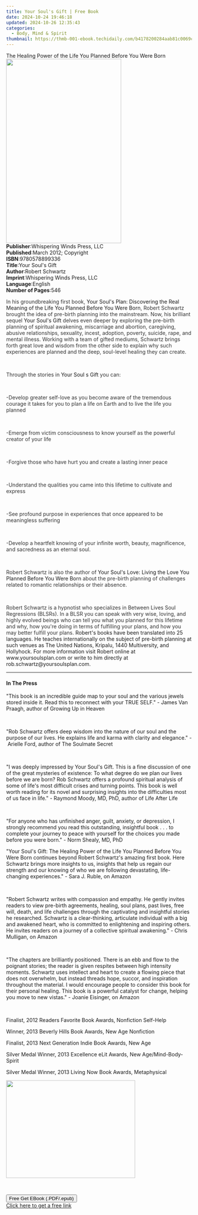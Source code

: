 ```yaml
---
title: Your Soul's Gift | Free Book
date: 2024-10-24 19:46:18
updated: 2024-10-26 12:35:43
categories:
  - Body, Mind & Spirit
thumbnail: https://thmb-001-ebook.techidaily.com/b4178200284aab81c0069c72d72e5b6efa6032bf3c5ddbc0e90953ad0dfa571d.jpg
---
```

<main id="book-container">
  <div class="flex flex-col">
    <div class="book-brief flex-1 py-6 px-4 sm:p-6 md:py-10 md:px-8">
      <!-- brief-->
      <div class="book-brief-main">
        The Healing Power of the Life You Planned Before You Were Born
      </div>
    </div>
    <div
      class="book-meta-info flex-1 grid gap-4 col-start-1 col-end-3 row-start-1 sm:mb-6 sm:grid-cols-4 lg:gap-6 lg:col-start-2 lg:row-end-6 lg:row-span-6 lg:mb-0"
    >
      <div
        class="book-meta-info-left place-content-center mt-4 p-4 text-sm leading-6 col-start-2 col-span-2 dark:text-slate-400"
      >
        <img
          class="w-full h-500 object-cover rounded-lg sm:h-255 sm:col-span-2 lg:col-span-full"
          src="https://img-001-ebook.techidaily.com/ce41e58a3680ee01a4314b330b9940c24d362746e998087e79c96b66d2a113c5.jpg"
          alt=""
          width="312"
          height="500"
        />
      </div>
      <div
        class="book-meta-info-right mt-2 col-start-1 row-start-2 col-span-3 self-center"
      >
        <!-- meta data  -->
        <div class="flex flex-col px-4 md:px-8">
          <div class="flex-1">
            <strong>Publisher</strong>:<span class="px-2"
              >Whispering Winds Press, LLC</span
            >
          </div>
          <div class="flex-1">
            <strong>Published</strong>:<span class="px-2"
              >March 2012; Copyright</span
            >
          </div>
          <div class="flex-1">
            <strong>ISBN</strong>:<span class="px-2">9780578899336</span>
          </div>
          <div class="flex-1">
            <strong>Title</strong>:<span class="px-2"
              >Your Soul&#39;s Gift</span
            >
          </div>
          <div class="flex-1">
            <strong>Author</strong>:<span class="px-2">Robert Schwartz</span>
          </div>
          <div class="flex-1">
            <strong>Imprint</strong>:<span class="px-2"
              >Whispering Winds Press, LLC</span
            >
          </div>
          <div class="flex-1">
            <strong>Language</strong>:<span class="px-2">English</span>
          </div>
          <div class="flex-1">
            <strong>Number of Pages</strong>:<span class="px-2">546</span>
          </div>
        </div>
      </div>
    </div>
    <div class="book-description flex-1 py-6 px-4 sm:p-6 md:py-10 md:px-8">
      <div class="book-description-main">
        <div accordion-content="" id="description">
          <p>
            <span style="color: rgb(51, 51, 51)"
              >In his groundbreaking first book, </span
            >Your Soul's Plan: Discovering the Real Meaning of the Life You
            Planned Before You Were Born<span style="color: rgb(51, 51, 51)"
              >, Robert Schwartz brought the idea of pre-birth planning into the
              mainstream. Now, his brilliant sequel </span
            >Your Soul's Gift
            <span style="color: rgb(51, 51, 51)"
              >delves even deeper by exploring the pre-birth planning of
              spiritual awakening, miscarriage and abortion, caregiving, abusive
              relationships, sexuality, incest, adoption, poverty, suicide,
              rape, and mental illness. Working with a team of gifted mediums,
              Schwartz brings forth great love and wisdom from the other side to
              explain why such experiences are planned and the deep, soul-level
              healing they can create.</span
            >
          </p>
          <p><br /></p>
          <p>
            <span style="color: rgb(51, 51, 51)">Through the stories in </span
            >Your Soul s Gift
            <span style="color: rgb(51, 51, 51)">you can:</span>
          </p>
          <p><br /></p>
          <p>
            <span style="color: rgb(51, 51, 51)"
              >-Develop greater self-love as you become aware of the tremendous
              courage it takes for you to plan a life on Earth and to live the
              life you planned</span
            >
          </p>
          <p><br /></p>
          <p>
            <span style="color: rgb(51, 51, 51)"
              >-Emerge from victim consciousness to know yourself as the
              powerful creator of your life</span
            >
          </p>
          <p><br /></p>
          <p>
            <span style="color: rgb(51, 51, 51)"
              >-Forgive those who have hurt you and create a lasting inner
              peace</span
            >
          </p>
          <p><br /></p>
          <p>
            <span style="color: rgb(51, 51, 51)"
              >-Understand the qualities you came into this lifetime to
              cultivate and express</span
            >
          </p>
          <p><br /></p>
          <p>
            <span style="color: rgb(51, 51, 51)"
              >-See profound purpose in experiences that once appeared to be
              meaningless suffering</span
            >
          </p>
          <p><br /></p>
          <p>
            <span style="color: rgb(51, 51, 51)"
              >-Develop a heartfelt knowing of your infinite worth, beauty,
              magnificence, and sacredness as an eternal soul.</span
            >
          </p>
          <p><br /></p>
          <p>
            <span style="color: rgb(51, 51, 51)"
              >Robert Schwartz is also the author of </span
            >Your Soul's Love: Living the Love You Planned Before You Were
            Born<span style="color: rgb(51, 51, 51)">
              about the pre-birth planning of challenges related to romantic
              relationships or their absence.</span
            >
          </p>
          <p><br /></p>
          <p>
            <span style="color: rgb(51, 51, 51)"
              >Robert Schwartz is a hypnotist who specializes in Between Lives
              Soul Regressions (BLSRs). In a BLSR you can speak with very wise,
              loving, and highly evolved beings who can tell you what you
              planned for this lifetime and why, how you're doing in terms of
              fulfilling your plans, and how you may better fulfill your plans. </span
            >Robert's books have been translated into 25 languages. He teaches
            internationally on the subject of pre-birth planning at such venues
            as The United Nations, Kripalu, 1440 Multiversity, and Hollyhock.
            For more information visit Robert online at www.yoursoulsplan.com or
            write to him directly at rob.schwartz@yoursoulsplan.com.
          </p>
        </div>
        <div class="accordion-fader"></div>
      </div>
    </div>
    <div class="book-excerpts flex-1 py-6 px-4 sm:p-6 md:py-10 md:px-8">
      <!-- excerpts-->
      <div class="book-excerpts-main">
        <hr />
        <h4 class="placeholder placeholder-heading">
          <span>In The Press</span>
        </h4>
        <p></p>
        <p>
          "This book is an incredible guide map to your soul and the various
          jewels stored inside it. Read this to reconnect with your TRUE SELF."
          -&nbsp;James Van Praagh, author of&nbsp;Growing Up in Heaven
        </p>
        <p><br /></p>
        <p>
          "Rob Schwartz offers deep wisdom into the nature of our soul and the
          purpose of our lives. He explains life and karma with clarity and
          elegance." -&nbsp;Arielle Ford, author of&nbsp;The Soulmate Secret
        </p>
        <p><br /></p>
        <p>
          "I was deeply impressed by Your Soul's Gift. This is a fine discussion
          of one of the great mysteries of existence: To what degree do we plan
          our lives before we are born? Rob Schwartz offers a profound spiritual
          analysis of some of life's most difficult crises and turning points.
          This book is well worth reading for its novel and surprising insights
          into the difficulties most of us face in life." -&nbsp;Raymond Moody,
          MD, PhD, author of&nbsp;Life After Life
        </p>
        <p><br /></p>
        <p>
          "For anyone who has unfinished anger, guilt, anxiety, or depression, I
          strongly recommend you read this outstanding, insightful book . . . to
          complete your journey to peace with yourself for the choices you made
          before you were born." -&nbsp;Norm Shealy, MD, PhD
        </p>
        <p>
          "Your Soul's Gift: The Healing Power of the Life You Planned Before
          You Were Born continues beyond Robert Schwartz's amazing first book.
          Here Schwartz brings more insights to us, insights that help us regain
          our strength and our knowing of who we are following devastating,
          life-changing experiences." - Sara J. Ruble, on Amazon
        </p>
        <p><br /></p>
        <p>
          "Robert Schwartz writes with compassion and empathy. He gently invites
          readers to view pre-birth agreements, healing, soul plans, past lives,
          free will, death, and life challenges through the captivating and
          insightful stories he researched. Schwartz is a clear-thinking,
          articulate individual with a big and awakened heart, who is committed
          to enlightening and inspiring others. He invites readers on a journey
          of a collective spiritual awakening."&nbsp;-&nbsp;Chris Mulligan, on
          Amazon
        </p>
        <p><br /></p>
        <p>
          "The chapters are brilliantly positioned. There is an ebb and flow to
          the poignant stories; the reader is given respites between high
          intensity moments. Schwartz uses intellect and heart to create a
          flowing piece that does not overwhelm, but instead threads hope,
          succor, and inspiration throughout the material. I would encourage
          people to consider this book for their personal healing. This book is
          a powerful catalyst for change, helping you move to new vistas." -
          Joanie Eisinger, on Amazon
        </p>
        <p><br /></p>
        <p>Finalist, 2012 Readers Favorite Book Awards, Nonfiction Self-Help</p>
        <p>Winner, 2013 Beverly Hills Book Awards, New Age Nonfiction</p>
        <p>Finalist, 2013 Next Generation Indie Book Awards, New Age</p>
        <p>
          Silver Medal Winner, 2013 Excellence eLit Awards, New
          Age/Mind-Body-Spirit
        </p>
        <p>Silver Medal Winner, 2013 Living Now Book Awards, Metaphysical</p>
        <p>
          <img
            src="https://yoursoulsplan.com/images/award.jpg"
            height="265"
            width="350"
          />
        </p>
        <p><br /></p>
        <p></p>
      </div>
    </div>
    <div
      class="book-about-author flex-1 py-6 px-4 sm:p-6 md:py-10 md:px-8"
    ></div>
    <div class="book-free-get flex-1 py-6 px-4 sm:p-6 md:py-10 md:px-8">
      <button
        id="btn-free-get"
        class="bg-blue-500 hover:bg-blue-700 text-white font-bold py-2 px-4 rounded"
      >
        Free Get EBook (.PDF/.epub)
      </button>
      <div id="countdown-display" class="px-2 text-lg mt-2"></div>
      <a
        id="free-link"
        class="hidden bg-blue-500 hover:bg-blue-700 text-white font-bold py-2 px-4 rounded"
        href="https://www.ebooks.com/en-us/book/210283277/your-soul-s-gift/robert-schwartz/"
        target="_blank"
        >Click here to get a free link</a
      >
    </div>
    <script>
      let countdownTime = 0;
      let countdownInterval = null;
      document
        .getElementById('btn-free-get')
        .addEventListener('click', startCountdown);
      function startCountdown() {
        countdownTime = new Date().getTime() + 60000 * 3;
        countdownInterval = setInterval(updateCountdown, 1000);
        document.getElementById('btn-free-get').disabled = true;
        document
          .getElementById('btn-free-get')
          .classList.add('bg-gray-500', 'cursor-not-allowed');
      }
      function updateCountdown() {
        let currentTime = new Date().getTime();
        let timeLeft = countdownTime - currentTime;
        let secondsLeft = Math.floor(timeLeft / 1000);
        document.getElementById('countdown-display').innerHTML =
          `Remaining time: ${secondsLeft} seconds.`;
        if (secondsLeft <= 0) {
          clearInterval(countdownInterval);
          document.getElementById('btn-free-get').classList.add('hidden');
          document.getElementById('free-link').classList.remove('hidden');
          document.getElementById('countdown-display').innerHTML = '';
        }
      }
    </script>
  </div>
</main>
